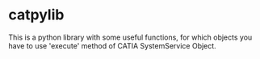 # catpylib
This is a python library with some useful functions, for which objects you have to use 'execute' method of CATIA SystemService Object. 
